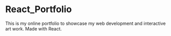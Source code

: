 # React_Portfolio
This is my online portfolio to showcase my web development and interactive art work. Made with React.
